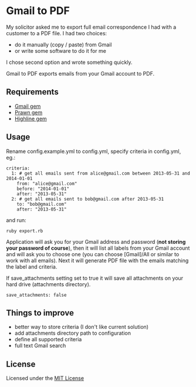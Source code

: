 # Gmail to PDF

My solicitor asked me to export full email correspondence I had with a customer to a PDF file.
I had two choices:
* do it manually (copy / paste) from Gmail
* or write some software to do it for me

I chose second option and wrote something quickly.

Gmail to PDF exports emails from your Gmail account to PDF.

## Requirements

* [Gmail gem](https://github.com/nu7hatch/gmail)
* [Prawn gem](https://github.com/prawnpdf/prawn)
* [Highline gem](https://github.com/JEG2/highline)

## Usage

Rename config.example.yml to config.yml, specify criteria in config.yml, eg.:

    criteria:
      1: # get all emails sent from alice@gmail.com between 2013-05-31 and 2014-01-01
        from: "alice@gmail.com"
        before: "2014-01-01"
        after: "2013-05-31"
      2: # get all emails sent to bob@gmail.com after 2013-05-31
        to: "bob@gmail.com"
        after: "2013-05-31"

and run:

    ruby export.rb


Application will ask you for your Gmail address and password (**not storing your password of course**), then it will list all labels from your Gmail account and will ask you to choose one (you can choose [Gmail]/All or similar to work with all emails). Next it will generate PDF file with the emails matching the label and criteria.

If save_attachments setting set to true it will save all attachments on your hard drive (attachments directory).

    save_attachments: false

## Things to improve
* better way to store criteria (I don't like current solution)
* add attachments directory path to configuration
* define all supported criteria
* full text Gmail search

## License

Licensed under the [MIT License](http://creativecommons.org/licenses/MIT/)
